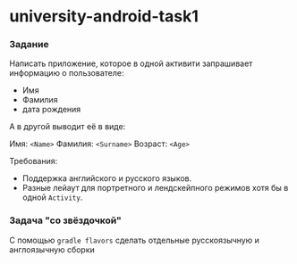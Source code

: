 university-android-task1
========================

### Задание

Написать приложение, которое в одной активити запрашивает информацию о пользователе:

* Имя
* Фамилия
* дата рождения

A в другой выводит её в виде:

Имя: `<Name>` Фамилия: `<Surname>` Возраст: `<Age>`

Требования:

* Поддержка английского и русского языков.
* Разные лейаут для портретного и лендскейпного режимов хотя бы в одной `Activity`.

### Задача "со звёздочкой"
С помощью `gradle flavors` сделать отдельные русскоязычную и англоязычную сборки
